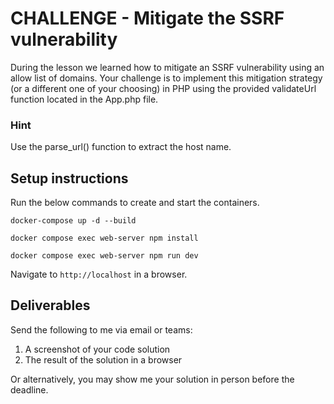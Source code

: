 # CHALLENGE - Mitigate the SSRF vulnerability

During the lesson we learned how to mitigate an SSRF vulnerability using an allow list of domains. Your challenge is to implement this mitigation strategy (or a different one of your choosing) in PHP using the provided validateUrl function located in the App.php file.

### Hint

Use the parse_url() function to extract the host name.

## Setup instructions

Run the below commands to create and start the containers.

```
docker-compose up -d --build
```

```
docker compose exec web-server npm install
```

```
docker compose exec web-server npm run dev
```

Navigate to `http://localhost` in a browser.

## Deliverables

Send the following to me via email or teams:

1. A screenshot of your code solution
2. The result of the solution in a browser

Or alternatively, you may show me your solution in person before the deadline.
